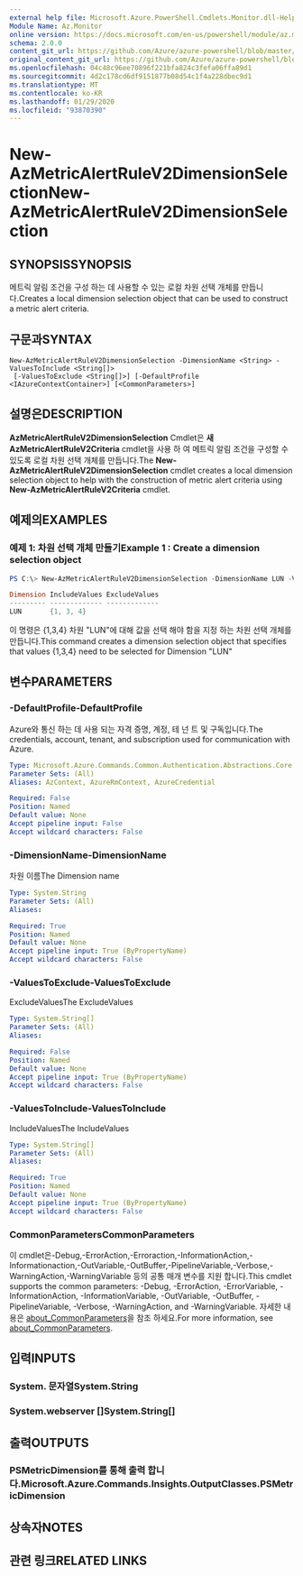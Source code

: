 ```yaml
---
external help file: Microsoft.Azure.PowerShell.Cmdlets.Monitor.dll-Help.xml
Module Name: Az.Monitor
online version: https://docs.microsoft.com/en-us/powershell/module/az.monitor/new-azmetricalertrulev2dimensionselection
schema: 2.0.0
content_git_url: https://github.com/Azure/azure-powershell/blob/master/src/Monitor/Monitor/help/New-AzMetricAlertRuleV2DimensionSelection.md
original_content_git_url: https://github.com/Azure/azure-powershell/blob/master/src/Monitor/Monitor/help/New-AzMetricAlertRuleV2DimensionSelection.md
ms.openlocfilehash: 04c48c96ee70896f221bfa824c3fefa06ffa89d1
ms.sourcegitcommit: 4d2c178cd6df9151877b08d54c1f4a228dbec9d1
ms.translationtype: MT
ms.contentlocale: ko-KR
ms.lasthandoff: 01/29/2020
ms.locfileid: "93870390"
---
```

# <span data-ttu-id="f40d7-101">New-AzMetricAlertRuleV2DimensionSelection</span><span class="sxs-lookup"><span data-stu-id="f40d7-101">New-AzMetricAlertRuleV2DimensionSelection</span></span>

## <span data-ttu-id="f40d7-102">SYNOPSIS</span><span class="sxs-lookup"><span data-stu-id="f40d7-102">SYNOPSIS</span></span>
<span data-ttu-id="f40d7-103">메트릭 알림 조건을 구성 하는 데 사용할 수 있는 로컬 차원 선택 개체를 만듭니다.</span><span class="sxs-lookup"><span data-stu-id="f40d7-103">Creates a local dimension selection object that can be used to construct a metric alert criteria.</span></span>

## <span data-ttu-id="f40d7-104">구문과</span><span class="sxs-lookup"><span data-stu-id="f40d7-104">SYNTAX</span></span>

```
New-AzMetricAlertRuleV2DimensionSelection -DimensionName <String> -ValuesToInclude <String[]>
 [-ValuesToExclude <String[]>] [-DefaultProfile <IAzureContextContainer>] [<CommonParameters>]
```

## <span data-ttu-id="f40d7-105">설명은</span><span class="sxs-lookup"><span data-stu-id="f40d7-105">DESCRIPTION</span></span>
<span data-ttu-id="f40d7-106">**AzMetricAlertRuleV2DimensionSelection** Cmdlet은 **새 AzMetricAlertRuleV2Criteria** cmdlet을 사용 하 여 메트릭 알림 조건을 구성할 수 있도록 로컬 차원 선택 개체를 만듭니다.</span><span class="sxs-lookup"><span data-stu-id="f40d7-106">The **New-AzMetricAlertRuleV2DimensionSelection** cmdlet creates a local dimension selection object to help with the construction of metric alert criteria using **New-AzMetricAlertRuleV2Criteria** cmdlet.</span></span>

## <span data-ttu-id="f40d7-107">예제의</span><span class="sxs-lookup"><span data-stu-id="f40d7-107">EXAMPLES</span></span>

### <span data-ttu-id="f40d7-108">예제 1: 차원 선택 개체 만들기</span><span class="sxs-lookup"><span data-stu-id="f40d7-108">Example 1 : Create a dimension selection object</span></span>

```powershell
PS C:\> New-AzMetricAlertRuleV2DimensionSelection -DimensionName LUN -ValuesToInclude 1,3,4

Dimension IncludeValues ExcludeValues
--------- ------------- -------------
LUN       {1, 3, 4}
```

<span data-ttu-id="f40d7-109">이 명령은 {1,3,4} 차원 "LUN"에 대해 값을 선택 해야 함을 지정 하는 차원 선택 개체를 만듭니다.</span><span class="sxs-lookup"><span data-stu-id="f40d7-109">This command creates a dimension selection object that specifies that values {1,3,4} need to be selected for Dimension "LUN"</span></span>

## <span data-ttu-id="f40d7-110">변수</span><span class="sxs-lookup"><span data-stu-id="f40d7-110">PARAMETERS</span></span>

### <span data-ttu-id="f40d7-111">-DefaultProfile</span><span class="sxs-lookup"><span data-stu-id="f40d7-111">-DefaultProfile</span></span>
<span data-ttu-id="f40d7-112">Azure와 통신 하는 데 사용 되는 자격 증명, 계정, 테 넌 트 및 구독입니다.</span><span class="sxs-lookup"><span data-stu-id="f40d7-112">The credentials, account, tenant, and subscription used for communication with Azure.</span></span>

```yaml
Type: Microsoft.Azure.Commands.Common.Authentication.Abstractions.Core.IAzureContextContainer
Parameter Sets: (All)
Aliases: AzContext, AzureRmContext, AzureCredential

Required: False
Position: Named
Default value: None
Accept pipeline input: False
Accept wildcard characters: False
```

### <span data-ttu-id="f40d7-113">-DimensionName</span><span class="sxs-lookup"><span data-stu-id="f40d7-113">-DimensionName</span></span>
<span data-ttu-id="f40d7-114">차원 이름</span><span class="sxs-lookup"><span data-stu-id="f40d7-114">The Dimension name</span></span>

```yaml
Type: System.String
Parameter Sets: (All)
Aliases:

Required: True
Position: Named
Default value: None
Accept pipeline input: True (ByPropertyName)
Accept wildcard characters: False
```

### <span data-ttu-id="f40d7-115">-ValuesToExclude</span><span class="sxs-lookup"><span data-stu-id="f40d7-115">-ValuesToExclude</span></span>
<span data-ttu-id="f40d7-116">ExcludeValues</span><span class="sxs-lookup"><span data-stu-id="f40d7-116">The ExcludeValues</span></span>

```yaml
Type: System.String[]
Parameter Sets: (All)
Aliases:

Required: False
Position: Named
Default value: None
Accept pipeline input: True (ByPropertyName)
Accept wildcard characters: False
```

### <span data-ttu-id="f40d7-117">-ValuesToInclude</span><span class="sxs-lookup"><span data-stu-id="f40d7-117">-ValuesToInclude</span></span>
<span data-ttu-id="f40d7-118">IncludeValues</span><span class="sxs-lookup"><span data-stu-id="f40d7-118">The IncludeValues</span></span>

```yaml
Type: System.String[]
Parameter Sets: (All)
Aliases:

Required: True
Position: Named
Default value: None
Accept pipeline input: True (ByPropertyName)
Accept wildcard characters: False
```

### <span data-ttu-id="f40d7-119">CommonParameters</span><span class="sxs-lookup"><span data-stu-id="f40d7-119">CommonParameters</span></span>
<span data-ttu-id="f40d7-120">이 cmdlet은-Debug,-ErrorAction,-Erroraction,-InformationAction,-Informationaction,-OutVariable,-OutBuffer,-PipelineVariable,-Verbose,-WarningAction,-WarningVariable 등의 공통 매개 변수를 지원 합니다.</span><span class="sxs-lookup"><span data-stu-id="f40d7-120">This cmdlet supports the common parameters: -Debug, -ErrorAction, -ErrorVariable, -InformationAction, -InformationVariable, -OutVariable, -OutBuffer, -PipelineVariable, -Verbose, -WarningAction, and -WarningVariable.</span></span> <span data-ttu-id="f40d7-121">자세한 내용은 [about_CommonParameters](https://go.microsoft.com/fwlink/?LinkID=113216)을 참조 하세요.</span><span class="sxs-lookup"><span data-stu-id="f40d7-121">For more information, see [about_CommonParameters](https://go.microsoft.com/fwlink/?LinkID=113216).</span></span>

## <span data-ttu-id="f40d7-122">입력</span><span class="sxs-lookup"><span data-stu-id="f40d7-122">INPUTS</span></span>

### <span data-ttu-id="f40d7-123">System. 문자열</span><span class="sxs-lookup"><span data-stu-id="f40d7-123">System.String</span></span>

### <span data-ttu-id="f40d7-124">System.webserver []</span><span class="sxs-lookup"><span data-stu-id="f40d7-124">System.String[]</span></span>

## <span data-ttu-id="f40d7-125">출력</span><span class="sxs-lookup"><span data-stu-id="f40d7-125">OUTPUTS</span></span>

### <span data-ttu-id="f40d7-126">PSMetricDimension를 통해 출력 합니다.</span><span class="sxs-lookup"><span data-stu-id="f40d7-126">Microsoft.Azure.Commands.Insights.OutputClasses.PSMetricDimension</span></span>

## <span data-ttu-id="f40d7-127">상속자</span><span class="sxs-lookup"><span data-stu-id="f40d7-127">NOTES</span></span>

## <span data-ttu-id="f40d7-128">관련 링크</span><span class="sxs-lookup"><span data-stu-id="f40d7-128">RELATED LINKS</span></span>
